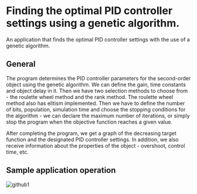 # Finding the optimal PID controller settings using a genetic algorithm.
 An application that finds the optimal PID controller settings with the use of a genetic algorithm.
 
## General

The program determines the PID controller parameters for the second-order object using the genetic algorithm.
We can define the gain, time constants and object delay in it. Then we have two selection methods to choose from - the roulette wheel method and the rank method. The roulette wheel method also has elitism implemented. Then we have to define the number of bits, population, simulation time and choose the stopping conditions for the algorithm - we can declare the maximum number of iterations, or simply stop the program when the objective function reaches a given value.

After completing the program, we get a graph of the decreasing target function and the designated PID controller settings. In addition, we also receive information about the properties of the object - overshoot, control time, etc.

## Sample application operation
![github1](https://user-images.githubusercontent.com/59517489/117866555-92f0ea00-b297-11eb-8a38-0b46f6c17c49.jpg)

